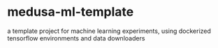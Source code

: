 # medusa-ml-template
a template project for machine learning experiments, using dockerized tensorflow environments and data downloaders
